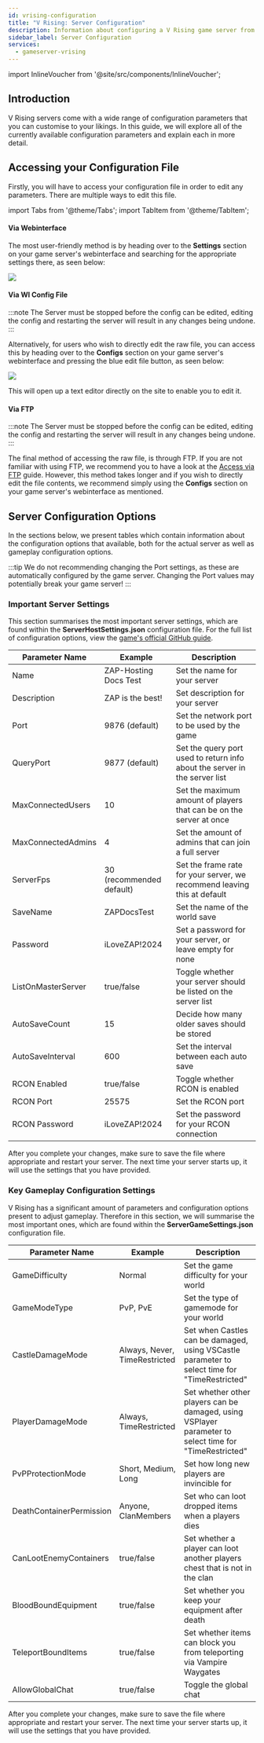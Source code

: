 ```yaml
---
id: vrising-configuration
title: "V Rising: Server Configuration"
description: Information about configuring a V Rising game server from ZAP-Hosting - ZAP-Hosting.com documentation
sidebar_label: Server Configuration
services:
  - gameserver-vrising
---
```


import InlineVoucher from '@site/src/components/InlineVoucher';

## Introduction

V Rising servers come with a wide range of configuration parameters that you can customise to your likings. In this guide, we will explore all of the currently available configuration parameters and explain each in more detail.

<InlineVoucher />

## Accessing your Configuration File

Firstly, you will have to access your configuration file in order to edit any parameters. There are multiple ways to edit this file.

import Tabs from '@theme/Tabs';
import TabItem from '@theme/TabItem';

<Tabs>
<TabItem value="settings" label="Via Webinterface" default>

#### Via Webinterface

The most user-friendly method is by heading over to the **Settings** section on your game server's webinterface and searching for the appropriate settings there, as seen below:

![](https://screensaver01.zap-hosting.com/index.php/s/QDPzFgWRrfB49HB/preview)
</TabItem>

<TabItem value="configs" label="Via WI Config file">

#### Via WI Config File

:::note
The Server must be stopped before the config can be edited, editing the config and restarting the server will result in any changes being undone.
:::

Alternatively, for users who wish to directly edit the raw file, you can access this by heading over to the **Configs** section on your game server's webinterface and pressing the blue edit file button, as seen below:

![](https://screensaver01.zap-hosting.com/index.php/s/3Dg6NCtN9akx8bg/preview)

This will open up a text editor directly on the site to enable you to edit it.

</TabItem>

<TabItem value="ftp" label="Via FTP">

#### Via FTP

:::note
The Server must be stopped before the config can be edited, editing the config and restarting the server will result in any changes being undone.
:::

The final method of accessing the raw file, is through FTP. If you are not familiar with using FTP, we recommend you to have a look at the [Access via FTP](gameserver-ftpaccess.md) guide. However, this method takes longer and if you wish to directly edit the file contents, we recommend simply using the **Configs** section on your game server's webinterface as mentioned.

</TabItem>
</Tabs>

## Server Configuration Options

In the sections below, we present tables which contain information about the configuration options that available, both for the actual server as well as gameplay configuration options.

:::tip
We do not recommending changing the Port settings, as these are automatically configured by the game server. Changing the Port values may potentially break your game server!
:::

### Important Server Settings

This section summarises the most important server settings, which are found within the **ServerHostSettings.json** configuration file. For the full list of configuration options, view  the [game's official GitHub guide](https://github.com/StunlockStudios/vrising-dedicated-server-instructions/blob/master/1.0.x/INSTRUCTIONS.md).

| Parameter Name     | Example                  | Description                                                                |
| ------------------ | ------------------------ | -------------------------------------------------------------------------- | 
| Name               | ZAP-Hosting Docs Test    | Set the name for your server                                               |
| Description        | ZAP is the best!         | Set description for your server                                            |
| Port               | 9876 (default)           | Set the network port to be used by the game                                |
| QueryPort          | 9877 (default)           | Set the query port used to return info about the server in the server list |
| MaxConnectedUsers  | 10                       | Set the maximum amount of players that can be on the server at once        |
| MaxConnectedAdmins | 4                        | Set the amount of admins that can join a full server                       |
| ServerFps          | 30 (recommended default) | Set the frame rate for your server, we recommend leaving this at default   |
| SaveName           | ZAPDocsTest              | Set the name of the world save                                             |
| Password           | iLoveZAP!2024            | Set a password for your server, or leave empty for none                    |
| ListOnMasterServer | true/false               | Toggle whether your server should be listed on the server list             |
| AutoSaveCount      | 15                       | Decide how many older saves should be stored                               |
| AutoSaveInterval   | 600                      | Set the interval between each auto save                                    |
| RCON Enabled       | true/false               | Toggle whether RCON is enabled                                             |
| RCON Port          | 25575                    | Set the RCON port                                                          |
| RCON Password      | iLoveZAP!2024            | Set the password for your RCON connection                                  |

After you complete your changes, make sure to save the file where appropriate and restart your server. The next time your server starts up, it will use the settings that you have provided.

### Key Gameplay Configuration Settings

V Rising has a significant amount of parameters and configuration options present to adjust gameplay. Therefore in this section, we will summarise the most important ones, which are found within the **ServerGameSettings.json** configuration file.

| Parameter Name           | Example                       | Description                                                                                            |
| ------------------------ | ----------------------------- | ------------------------------------------------------------------------------------------------------ | 
| GameDifficulty           | Normal                        | Set the game difficulty for your world                                                                 |
| GameModeType             | PvP, PvE                      | Set the type of gamemode for your world                                                                |
| CastleDamageMode         | Always, Never, TimeRestricted | Set when Castles can be damaged, using VSCastle parameter to select time for "TimeRestricted"          |
| PlayerDamageMode         | Always, TimeRestricted        | Set whether other players can be damaged, using VSPlayer parameter to select time for "TimeRestricted" |
| PvPProtectionMode        | Short, Medium, Long           | Set how long new players are invincible for                                                            |
| DeathContainerPermission | Anyone, ClanMembers           | Set who can loot dropped items when a players dies                                                     |
| CanLootEnemyContainers   | true/false                    | Set whether a player can loot another players chest that is not in the clan                            |
| BloodBoundEquipment      | true/false                    | Set whether you keep your equipment after death                                                        |
| TeleportBoundItems       | true/false                    | Set whether items can block you from teleporting via Vampire Waygates                                  |
| AllowGlobalChat          | true/false                    | Toggle the global chat                                                                                 |

After you complete your changes, make sure to save the file where appropriate and restart your server. The next time your server starts up, it will use the settings that you have provided.

<InlineVoucher />
